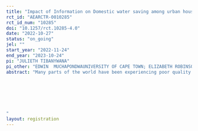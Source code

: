 ```yaml
---
title: "Impact of Information on Domestic water saving among urban households in Tanzania"
rct_id: "AEARCTR-0010285"
rct_id_num: "10285"
doi: "10.1257/rct.10285-4.0"
date: "2022-10-27"
status: "on_going"
jel: ""
start_year: "2022-11-24"
end_year: "2023-10-24"
pi: "JULIETH TIBANYWANA"
pi_other: "EDWIN  MUCHAPONDWAUNIVERSITY OF CAPE TOWN; ELIZABETH ROBINSONLONDON SCHOOL OF ECONOMICS AND POLITICAL SCIENCE"
abstract: "Many parts of the world have been experiencing poor quality water, which has not been sufficient, especially at the domestic level where water usage keeps on increasing over time. It is expected that the demand for water will be greater than the supply by 40% as a result of a fast-growing population and poor water management. Tanzania is among the developing countries that have been facing water scarcity for households living in urban areas and for those that have access to it, its availability is unreliable, irregular, and highly erratic, and as a result, households do not consider water from authorities as the main source. This scarcity of water and its unreliability calls for the need to conserve water as an important natural resource. Therefore, this study proposes to use randomized control trials to investigate whether the provision of information on water usage can influence urban domestic households water saving behavior. This study will disseminate knowledge to local authorities and the public about the importance of being accountable in the use and management of water resources in line with the Tanzania’s development vision of 2025 on effective utilization and management of natural resources. This will guide policy decisions that aim at promoting efficient use of water. The paper will use baseline data from the government water authority and survey data which will be collected in Dar es Salaam city, Tanzania. A sample size of 900 urban households will be surveyed while during an intervention, 1600 households will be used.



"
layout: registration
---
```


